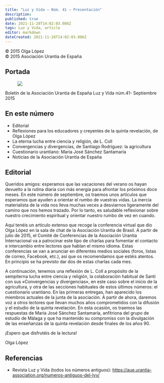 ```yaml
---
title: "Luz y Vida — Núm. 41 — Presentación"
description: 
published: true
date: 2021-11-28T14:02:03.086Z
tags: Luz y Vida, article
editor: markdown
dateCreated: 2021-11-28T14:02:03.086Z
---
```


<p class="v-card v-sheet theme--light grey lighten-3 px-2">© 2015 Olga López<br>© 2015 Asociación Urantia de España</p>

## Portada

<figure id="Figure_1" class="image urantiapedia">
<img src="/image/article/Luz_y_Vida/LyV41/01.jpg">
</figure>

Boletín de la Asociación Urantia de España
Luz y Vida núm.41- Septiembre 2015

## En este número

- Editorial
- Reflexiones para los educadores y creyentes de la quinta revelación, de Olga López
- La eterna lucha entre ciencia y religión, de L. Coll
- Convergencias y divergencias, de Santiago Rodríguez: la agricultura
- Cuestionario urantiano: Maria José Sánchez Santamaría
- Noticias de la Asociación Urantia de España


## Editorial

Queridos amigos: esperamos que las vacaciones del verano os hayan devuelto a la rutina diaria con más energía para afrontar los próximos doce meses. En este número de septiembre, os traemos unos artículos que esperamos que ayuden a orientar el rumbo de vuestras vidas. La inercia materialista de la vida nos lleva muchas veces a desviarnos ligeramente del camino que nos hemos trazado. Por lo tanto, es saludable reflexionar sobre nuestro crecimiento espiritual y orientar nuestro rumbo de vez en cuando.

Aquí tenéis un artículo extenso que recoge la conferencia virtual que dio Olga López en la sala de chat de la Asociación Urantia de Brasil. A partir de julio de 2015, el Comité de Conferencias de la Asociación Urantia Internacional va a patrocinar este tipo de charlas para fomentar el contacto e intercambio entre lectores que hablan el mismo idioma. Estas conferencias se van a anunciar en diferentes medios sociales (foros, listas de correo, Facebook, etc.), así que os recomendamos que estéis atentos. En principio se ha previsto dar dos de estas charlas cada mes.

A continuación, tenemos una reflexión de L. Coll a propósito de la sempiterna lucha entre ciencia y religión, la colaboración habitual de Santi con sus «Convergencias y divergencias», en este caso sobre el inicio de la agricultura, y otra de las secciones habituales de estos últimos números: el cuestionario urantiano. En las primeras entregas, han aparecido los miembros actuales de la junta de la asociación. A partir de ahora, daremos voz a otros lectores que llevan muchos años comprometidos con la difusión y el estudio de la quinta revelación. En esta ocasión, os traemos las respuestas de María José Sánchez Santamaría, anfitriona del grupo de estudio de Málaga y que ha mantenido su compromiso con la divulgación de las enseñanzas de la quinta revelación desde finales de los años 90.

¡Espero que disfrutéis de la lectura!

Olga López

## Referencias

- Revista Luz y Vida (todos los números antiguos): https://aue.urantia-association.org/numeros-antiguos-del-lyv/